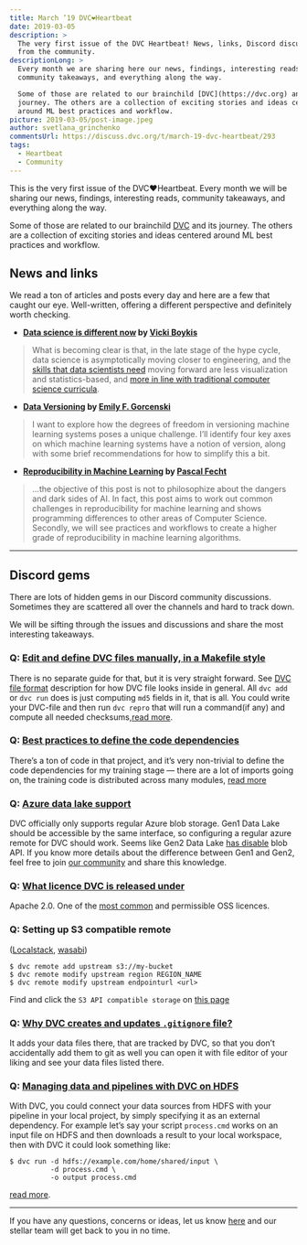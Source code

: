 ```yaml
---
title: March ’19 DVC❤️Heartbeat
date: 2019-03-05
description: >
  The very first issue of the DVC Heartbeat! News, links, Discord discussions
  from the community.
descriptionLong: >
  Every month we are sharing here our news, findings, interesting reads,
  community takeaways, and everything along the way.

  Some of those are related to our brainchild [DVC](https://dvc.org) and its
  journey. The others are a collection of exciting stories and ideas centered
  around ML best practices and workflow.
picture: 2019-03-05/post-image.jpeg
author: svetlana_grinchenko
commentsUrl: https://discuss.dvc.org/t/march-19-dvc-heartbeat/293
tags:
  - Heartbeat
  - Community
---
```


This is the very first issue of the DVC❤️Heartbeat. Every month we will be
sharing our news, findings, interesting reads, community takeaways, and
everything along the way.

Some of those are related to our brainchild [DVC](https://dvc.org) and its
journey. The others are a collection of exciting stories and ideas centered
around ML best practices and workflow.

## News and links

We read a ton of articles and posts every day and here are a few that caught our
eye. Well-written, offering a different perspective and definitely worth
checking.

- **[Data science is different now](https://veekaybee.github.io/2019/02/13/data-science-is-different/)
  by [Vicki Boykis](https://veekaybee.github.io/)**

<external-link
href="https://veekaybee.github.io/2019/02/13/data-science-is-different/"
title="Data science is different now"
description="Woman holding a balance, Vermeer 1664 What do you think of when you read the phrase 'data science'? It's probably some…"
link="veekaybee.github.io"
image="../uploads/images/2019-03-05/data-science-is-different-now.png" />

> What is becoming clear is that, in the late stage of the hype cycle, data
> science is asymptotically moving closer to engineering, and the
> [skills that data scientists need](https://www.youtube.com/watch?v=frQeK8xo9Ls)
> moving forward are less visualization and statistics-based, and
> [more in line with traditional computer science curricula](https://tech.trivago.com/2018/12/03/teardown-rebuild-migrating-from-hive-to-pyspark/).

- **[Data Versioning](https://emilygorcenski.com/post/data-versioning/) by
  [Emily F. Gorcenski](https://emilygorcenski.com/)**

<external-link
href="https://emilygorcenski.com/post/data-versioning/"
title="Data Versioning"
description="Productionizing machine learning/AI/data science is a challenge. Not only are the outputs of machine-learning…"
link="emilygorcenski.com"
image="../uploads/images/2019-03-05/data-versioning.jpeg" />

> I want to explore how the degrees of freedom in versioning machine learning
> systems poses a unique challenge. I’ll identify four key axes on which machine
> learning systems have a notion of version, along with some brief
> recommendations for how to simplify this a bit.

- **[Reproducibility in Machine Learning](https://blog.mi.hdm-stuttgart.de/index.php/2019/02/26/reproducibility-in-ml/)
  by [Pascal Fecht](https://blog.mi.hdm-stuttgart.de/index.php/author/pf023/)**

<external-link
href="https://emilygorcenski.com/post/data-versioning/"
title="Reproducibility in Machine Learning | Computer Science Blog"
description="The rise of Machine Learning has led to changes across all areas of computer science. From a very abstract point of…"
link="blog.mi.hdm-stuttgart.de"
image="../uploads/images/2019-03-05/reproducibility-in-machine-learning.jpeg" />

> ...the objective of this post is not to philosophize about the dangers and
> dark sides of AI. In fact, this post aims to work out common challenges in
> reproducibility for machine learning and shows programming differences to
> other areas of Computer Science. Secondly, we will see practices and workflows
> to create a higher grade of reproducibility in machine learning algorithms.

<hr />

## Discord gems

There are lots of hidden gems in our Discord community discussions. Sometimes
they are scattered all over the channels and hard to track down.

We will be sifting through the issues and discussions and share the most
interesting takeaways.

### Q: [Edit and define DVC files manually, in a Makefile style](https://discordapp.com/channels/485586884165107732/485586884165107734/541622187296161816)

There is no separate guide for that, but it is very straight forward. See
[DVC file format](https://dvc.org/doc/user-guide/project-structure) description
for how DVC file looks inside in general. All `dvc add` or `dvc run` does is
just computing `md5` fields in it, that is all. You could write your DVC-file
and then run `dvc repro` that will run a command(if any) and compute all needed
checksums,[read more](https://discordapp.com/channels/485586884165107732/485586884165107734/541622187296161816).

### Q: [Best practices to define the code dependencies](https://discordapp.com/channels/485586884165107732/485586884165107734/547424240677158915)

There’s a ton of code in that project, and it’s very non-trivial to define the
code dependencies for my training stage — there are a lot of imports going on,
the training code is distributed across many modules,
[read more](https://discordapp.com/channels/485586884165107732/485586884165107734/547424240677158915)

### Q: [Azure data lake support](https://discordapp.com/channels/485586884165107732/485586884165107734/548495589428428801)

DVC officially only supports regular Azure blob storage. Gen1 Data Lake should
be accessible by the same interface, so configuring a regular azure remote for
DVC should work. Seems like Gen2 Data Lake
[has disable](https://discordapp.com/channels/485586884165107732/485586884165107734/550546413197590539)
blob API. If you know more details about the difference between Gen1 and Gen2,
feel free to join [our community](https://dvc.org/chat) and share this
knowledge.

### Q: [What licence DVC is released under](https://discordapp.com/channels/485586884165107732/485596304961962003/542390986299539459)

Apache 2.0. One of the [most common](https://opensource.org/licenses) and
permissible OSS licences.

### Q: Setting up S3 compatible remote

([Localstack](https://discordapp.com/channels/485586884165107732/485596304961962003/543445798868746278),
[wasabi](https://discordapp.com/channels/485586884165107732/485596304961962003/541466951474479115))

```dvc
$ dvc remote add upstream s3://my-bucket
$ dvc remote modify upstream region REGION_NAME
$ dvc remote modify upstream endpointurl <url>
```

Find and click the `S3 API compatible storage` on
[this page](https://dvc.org/doc/commands-reference/remote/add)

### Q: [Why DVC creates and updates `.gitignore` file?](https://discordapp.com/channels/485586884165107732/485596304961962003/543914550173368332)

It adds your data files there, that are tracked by DVC, so that you don’t
accidentally add them to git as well you can open it with file editor of your
liking and see your data files listed there.

### Q: [Managing data and pipelines with DVC on HDFS](https://discordapp.com/channels/485586884165107732/485596304961962003/545562334983356426)

With DVC, you could connect your data sources from HDFS with your pipeline in
your local project, by simply specifying it as an external dependency. For
example let’s say your script `process.cmd` works on an input file on HDFS and
then downloads a result to your local workspace, then with DVC it could look
something like:

```dvc
$ dvc run -d hdfs://example.com/home/shared/input \
          -d process.cmd \
          -o output process.cmd
```

[read more](https://discordapp.com/channels/485586884165107732/485596304961962003/545562334983356426).

<hr />

If you have any questions, concerns or ideas, let us know
[here](https://dvc.org/support) and our stellar team will get back to you in no
time.
